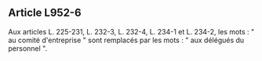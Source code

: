Article L952-6
----
Aux articles L. 225-231, L. 232-3, L. 232-4, L. 234-1 et L. 234-2, les mots : "
au comité d'entreprise " sont remplacés par les mots : " aux délégués du
personnel ".
